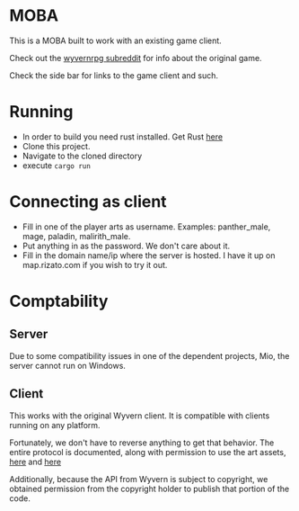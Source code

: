 # MOBA

This is a MOBA built to work with an existing game client. 

Check out the [wyvernrpg subreddit](https://reddit.com/r/wyvernrpg) for info about the original game. 

Check the side bar for links to the game client and such.

# Running

* In order to build you need rust installed. Get Rust [here](https://www.rust-lang.org/downloads.html)
* Clone this project.
* Navigate to the cloned directory
* execute `cargo run`

# Connecting as client

* Fill in one of the player arts as username. Examples: panther_male, mage, paladin, malirith_male.
* Put anything in as the password. We don't care about it.
* Fill in the domain name/ip where the server is hosted. I have it up on map.rizato.com if you wish to try it out.

# Comptability

## Server
Due to some compatibility issues in one of the dependent projects, Mio, the server cannot run on Windows. 

## Client
This works with the original Wyvern client. It is compatible with clients running on any platform. 

Fortunately, we don't have to reverse anything to get that behavior. The entire protocol is documented, along with permission to use the art assets, [here](http://web.archive.org/web/20101121021755/http://cabochon.com/wiz/clients) and [here](http://web.archive.org/web/20101121031823/http://cabochon.com/wiz/client_protocol)

Additionally, because the API from Wyvern is subject to copyright, we obtained permission from the copyright holder to publish that portion of the code.